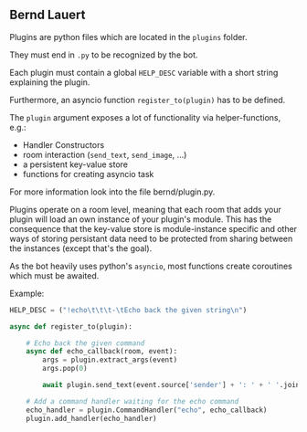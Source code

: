 **Bernd Lauert**
----------------

Plugins are python files which are located in the `plugins` folder.

They must end in `.py` to be recognized by the bot.

Each plugin must contain a global `HELP_DESC` variable with a short string
explaining the plugin.

Furthermore, an asyncio function `register_to(plugin)` has to be defined.


The `plugin` argument exposes a lot of functionality via helper-functions, e.g.:

- Handler Constructors
- room interaction (`send_text`, `send_image`, ...)
- a persistent key-value store
- functions for creating asyncio task


For more information look into the file bernd/plugin.py.

Plugins operate on a room level, meaning that each room that adds your plugin
will load an own instance of your plugin's module.
This has the consequence that the key-value store is module-instance specific
and other ways of storing persistant data need to be protected from sharing between
the instances (except that's the goal).

As the bot heavily uses python's `asyncio`, most functions create coroutines which
must be awaited.

Example:
```python
HELP_DESC = ("!echo\t\t\t-\tEcho back the given string\n")

async def register_to(plugin):

    # Echo back the given command
    async def echo_callback(room, event):
        args = plugin.extract_args(event)
        args.pop(0)

        await plugin.send_text(event.source['sender'] + ': ' + ' '.join(args))

    # Add a command handler waiting for the echo command
    echo_handler = plugin.CommandHandler("echo", echo_callback)
    plugin.add_handler(echo_handler)
```
